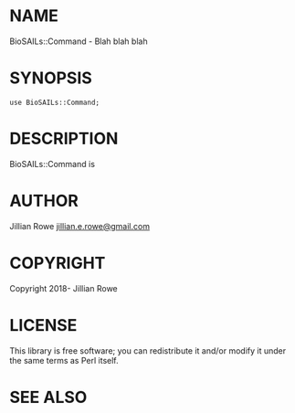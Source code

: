 # NAME

BioSAILs::Command - Blah blah blah

# SYNOPSIS

    use BioSAILs::Command;

# DESCRIPTION

BioSAILs::Command is

# AUTHOR

Jillian Rowe <jillian.e.rowe@gmail.com>

# COPYRIGHT

Copyright 2018- Jillian Rowe

# LICENSE

This library is free software; you can redistribute it and/or modify
it under the same terms as Perl itself.

# SEE ALSO

